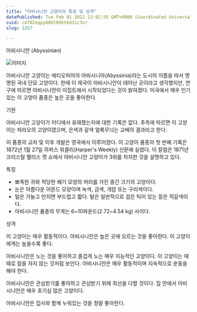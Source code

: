 ```yaml
---
title: "아비시니안 고양이의 특징 및 성격"
datePublished: Tue Feb 01 2022 22:02:55 GMT+0000 (Coordinated Universal Time)
cuid: cm702eqpy000l09kt6d3ic3vr
slug: 3257

---
```



아비시니안 (Abyssinian)

![이미지](https://cdn.hashnode.com/res/hashnode/image/upload/v1739253131907/c9bd3fb0-b1ad-4d45-b6d1-6d1c7b4d01bd.jpeg)

아비시니안 고양이는 에티오피아의 아비시니아(Abyssinia)라는 도시의 이름을 따서 명명된 국내 단모 고양이다. 한때 이 제국이 아비시니안이 태어난 곳이라고 생각했지만, 연구에 따르면 아비시니안이 이집트에서 시작되었다는 것이 밝혀졌다. 미국에서 매우 인기 있는 이 고양이 품종은 높은 곳을 좋아한다.

기원

아비시니안 고양이가 어디에서 유래했는지에 대한 기록은 없다. 추측에 따르면 이 고양이는 파라오의 고양이였으며, 은색과 갈색 얼룩무늬는 교배의 결과라고 한다.

이 품종의 교차 및 이후 개발은 영국에서 이루어졌다. 이 고양이 품종의 첫 번째 기록은 1872년 1월 27일 하퍼스 위클리(Harper's Weekly) 신문에 실렸다. 이 칼럼은 1871년 크리스탈 팰리스 캣 쇼에서 아비시니안 고양이가 3위를 차지한 것을 설명하고 있다.

특징

- 뾰족한 귀와 적당한 쐐기 모양의 머리를 가진 중간 크기의 고양이다.
- 눈은 아름다운 아몬드 모양이며 녹색, 금색, 개암 또는 구리색이다.
- 털은 가늘고 만지면 부드럽고 짧다. 털은 일반적으로 검은 틱이 있는 짙은 적갈색이다.
- 아비시니안 품종의 무게는 6~10파운드(2.72~4.54 kg) 사이다.

성격

이 고양이는 매우 활동적이다. 아비시니안은 높은 곳에 오르는 것을 좋아한다. 이 고양이에게는 높을수록 좋다.

아비시니안은 노는 것을 좋아하고 즐겁게 노는 매우 지능적인 고양이다. 이 고양이는 때때로 잠을 자지 않는 것처럼 보인다. 아비시니안은 매우 활동적이며 지속적으로 운동을 해야 한다.

아비시니안은 관심받기를 좋아하고 관심받기 위헤 최선을 다할 것이다. 집 안에서 아비시니안은 매우 호기심 많은 고양이다.

아비시니안은 집사와 함께 누워있는 것을 정말 좋아한다.